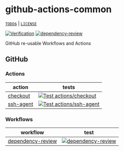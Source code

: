 # github-actions-common

[`TODO`s](./TODO.md) | [`LICENSE`](./LICENSE.md)

[![Verification](https://github.com/percebus/github-actions-common/actions/workflows/always.yml/badge.svg)](https://github.com/percebus/github-actions-common/actions/workflows/always.yml) [![dependency-review](https://github.com/percebus/github-actions-common/actions/workflows/dependency-review.yml/badge.svg?event=pull_request)](https://github.com/percebus/github-actions-common/actions/workflows/dependency-review.yml)

GitHub re-usable Workflows and Actions

## GitHub

### Actions

| action                                   | tests                                                                                                                                                                                                                                   |
| ---------------------------------------- | --------------------------------------------------------------------------------------------------------------------------------------------------------------------------------------------------------------------------------------- |
| [checkout](./.github/actions/checkout)   | [![Test actions/checkout](https://github.com/percebus/github-actions-common/actions/workflows/test_actions__checkout.yml/badge.svg)](https://github.com/percebus/github-actions-common/actions/workflows/test_actions__checkout.yml)    |
| [ssh-agent](./.github/actions/ssh-agent) | [![Test actions/ssh-agent](https://github.com/percebus/github-actions-common/actions/workflows/test_actions__ssh-agent.yml/badge.svg)](https://github.com/percebus/github-actions-common/actions/workflows/test_actions__ssh-agent.yml) |

### Workflows

| workflow                                                       | test                                                                                                                                                                                                                                      |
| -------------------------------------------------------------- | ----------------------------------------------------------------------------------------------------------------------------------------------------------------------------------------------------------------------------------------- |
| [dependency-review](./.github/workflows/dependency-review.yml) | [![dependency-review](https://github.com/percebus/github-actions-common/actions/workflows/dependency-review.yml/badge.svg?event=pull_request)](https://github.com/percebus/github-actions-common/actions/workflows/dependency-review.yml) |
